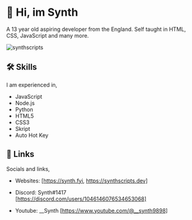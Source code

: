 # 👋 Hi, im Synth

A 13 year old aspiring developer from the England. 
Self taught in HTML, CSS, JavaScript and many more.

<p align="left"> <img src="https://komarev.com/ghpvc/?username=synthscripts&label=Profile%20views&color=0e75b6&style=flat" alt="synthscripts" /> </p>


## 🛠 Skills

I am experienced in,

- JavaScript
- Node.js
- Python
- HTML5
- CSS3
- Skript
- Auto Hot Key


## 🔗 Links

Socials and links,

- Websites: [https://synth.fyi, https://synthscripts.dev]

- Discord: Synth#1417 [https://discord.com/users/1046146076534653068]

- Youtube: __Synth [https://www.youtube.com/@__synth9898]
